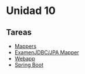 # Unidad 10
## Tareas
- [Mappers](tareas/mappers-java)
- [ExamenJDBC/JPA Mapper](tareas/examen-bd-jdbc)
- [Webapp](tareas/webapp)
- [Spring Boot](tareas/spring-boot)
